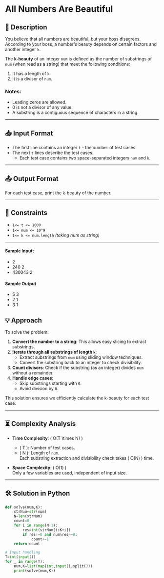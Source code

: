 # All Numbers Are Beautiful

## 📜 Description
You believe that all numbers are beautiful, but your boss disagrees. According to your boss, a number's beauty depends on certain factors and another integer `k`.  

The **k-beauty** of an integer `num` is defined as the number of substrings of `num` (when read as a string) that meet the following conditions:  
1. It has a length of `k`.  
2. It is a divisor of `num`.  

### Notes:  
- Leading zeros are allowed.  
- 0 is not a divisor of any value.  
- A substring is a contiguous sequence of characters in a string.

---

## 📥 Input Format
- The first line contains an integer `t` - the number of test cases.
- The next `t` lines describe the test cases:
  - Each test case contains two space-separated integers `num` and `k`.

---

## 📤 Output Format
For each test case, print the k-beauty of the number.

---

## 🧩 Constraints
- `1<= t <= 1000 ` 
- `1<= num <= 10^9` 
- `1<= k <= num.length` *(taking num as string)*
---

#### Sample Input:
  - 2
  - 240 2
  - 430043 2
  
#### **Sample Output**
  - 5 3
  - 2 1
  - 3 1

## 💡 Approach

To solve the problem:  
1. **Convert the number to a string**: This allows easy slicing to extract substrings.  
2. **Iterate through all substrings of length `k`**:
   - Extract substrings from `num` using sliding window techniques.  
   - Convert the substring back to an integer to check divisibility.  
3. **Count divisors**: Check if the substring (as an integer) divides `num` without a remainder.  
4. **Handle edge cases**:
   - Skip substrings starting with `0`.
   - Avoid division by `0`.

This solution ensures we efficiently calculate the k-beauty for each test case.

---

## ⏳ Complexity Analysis
- **Time Complexity**: \( O(T \times N) \)  
  - \( T \): Number of test cases.  
  - \( N \): Length of `num`.  
  Each substring extraction and divisibility check takes \( O(N) \) time.

- **Space Complexity**: \( O(1) \)  
  Only a few variables are used, independent of input size.

---

## 🛠️ Solution in Python

```python
def solve(num,K):
    strNum=str(num)
    N=len(strNum)
    count=0
    for i in range(N-1):
        res=int(strNum[i:K+i])
        if res!=0 and num%res==0:
            count+=1
    return count

# Input handling
T=int(input())
for _ in range(T):
    num,K=list(map(int,input().split()))
    print(solve(num,K))



